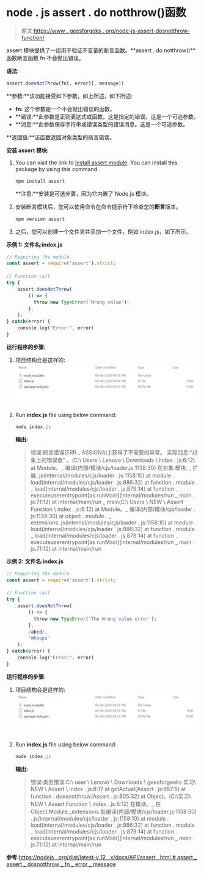 # node . js assert . do notthrow()函数

> 原文:[https://www . geesforgeks . org/node-js-assert-dosnotthrow-function/](https://www.geeksforgeeks.org/node-js-assert-doesnotthrow-function/)

assert 模块提供了一组用于验证不变量的断言函数。**assert . do notthrow()**函数断言函数 fn 不会抛出错误。

**语法:**

```js
assert.doesNotThrow(fn[, error][, message])
```

**参数:**该功能接受如下参数，如上所述，如下所述:

*   **fn:** 这个参数是一个不会抛出错误的函数。
*   **错误:**此参数是正则表达式或函数。这是指定的错误。这是一个可选参数。
*   **消息:**此参数保存字符串或错误类型的错误消息。这是一个可选参数。

**返回值:**该函数返回对象类型的断言错误。

**安装 assert 模块:**

1.  You can visit the link to [Install assert module](https://www.npmjs.com/package/assert). You can install this package by using this command.

    ```js
    npm install assert
    ```

    **注意:**安装是可选步骤，因为它内置了 Node.js 模块。

2.  安装断言模块后，您可以使用命令在命令提示符下检查您的**断言**版本。

    ```js
    npm version assert
    ```

3.  之后，您可以创建一个文件夹并添加一个文件，例如 index.js，如下所示。

**示例 1:** **文件名:index.js**

```js
// Requiring the module
const assert = require('assert').strict;

// Function call
try {
    assert.doesNotThrow(
        () => {
          throw new TypeError('Wrong value');
        },
    );
} catch(error) {
    console.log("Error:", error)
}
```

**运行程序的步骤:**

1.  项目结构会是这样的:
    ![](img/3209d9b4369c180282a34be8070d7d6e.png)
2.  Run **index.js** file using below command:

    ```js
    node index.js
    ```

    **输出:**

    > 错误:断言错误[ERR _ ASSIGNAL]:获得了不需要的异常。
    > 实际消息:“对象上的错误值”
    > 。<anonymous>(C:\ Users \ Lenovo \ Downloads \ index . js:6:12)
    > at Module。_ 编译(内部/模块/cjs/loader.js:1138:30)
    > 在对象.模块. _ 扩展..js(internal/modules/cjs/loader . js:1158:10)
    > at module . load(internal/modules/cjs/loader . js:986:32)
    > at function . module . _ load(internal/modules/cjs/loader . js:879:14)
    > at function . executeuserentrypoint[as runMain](internal/modules/run _ main . js:71:12)
    > at internal/main/run _ main<anonymous>(C:\ Users \ NEW \ Assert Function \ index . js:6:12)
    > at Module。_ 编译(内部/模块/cjs/loader . js:1138:30)
    > at object . module . _ extensions..js(internal/modules/cjs/loader . js:1158:10)
    > at module . load(internal/modules/cjs/loader . js:986:32)
    > at function . module . _ load(internal/modules/cjs/loader . js:879:14)
    > at function . executeuserentrypoint[as runMain](internal/modules/run _ main . js:71:12)
    > at internal/main/run</anonymous></anonymous>

**示例 2:** **文件名:index.js**

```js
// Requiring the module
const assert = require('assert').strict;

// Function call
try {
    assert.doesNotThrow(
        () => {
          throw new TypeError('The Wrong value error');
        },
        /abcd/,
        'Whoops'
    );
} catch(error) {
    console.log("Error:", error)
}
```

**运行程序的步骤:**

1.  项目结构会是这样的:
    ![](img/3209d9b4369c180282a34be8070d7d6e.png)
2.  Run **index.js** file using below command:

    ```js
    node index.js
    ```

    **输出:**

    > 错误:类型错误:C:\ user \ Lenovo \ Downloads \ geesforgeeks 实习\ NEW \ Assert \ index . js:8:17
    > at getActual(Assert . js:657:5)
    > at function . doesnotthrow(Assert . js:805:32)
    > at Object。<anonymous>(C:\实习\ NEW \ Assert Function \ index . js:6:12)
    > 在模块。_ 在 Object.Module._extensions 处编译(内部/模块/cjs/loader.js:1138:30)
    > ..js(internal/modules/cjs/loader . js:1158:10)
    > at module . load(internal/modules/cjs/loader . js:986:32)
    > at function . module . _ load(internal/modules/cjs/loader . js:879:14)
    > at function . executeuserentrypoint[as runMain](internal/modules/run _ main . js:71:12)
    > at internal/main/run</anonymous>

**参考:**[https://nodejs . org/dist/latest-v 12 . x/docs/API/assert . html # assert _ assert _ dosnotthrow _ fn _ error _ message](https://nodejs.org/dist/latest-v12.x/docs/api/assert.html#assert_assert_doesnotthrow_fn_error_message)